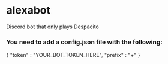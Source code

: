 # alexabot
Discord bot that only plays Despacito


### You need to add a config.json file with the following:
{ 
    "token"  : "YOUR_BOT_TOKEN_HERE",
    "prefix" : "+"
}
